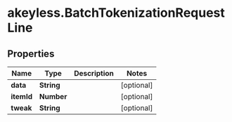 # akeyless.BatchTokenizationRequestLine

## Properties

Name | Type | Description | Notes
------------ | ------------- | ------------- | -------------
**data** | **String** |  | [optional] 
**itemId** | **Number** |  | [optional] 
**tweak** | **String** |  | [optional] 


